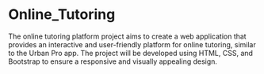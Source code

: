 # Online_Tutoring
The online tutoring platform project aims to create a web application that provides an interactive and user-friendly platform for online tutoring, similar to the Urban Pro app. The project will be developed using HTML, CSS, and Bootstrap to ensure a responsive and visually appealing design.


